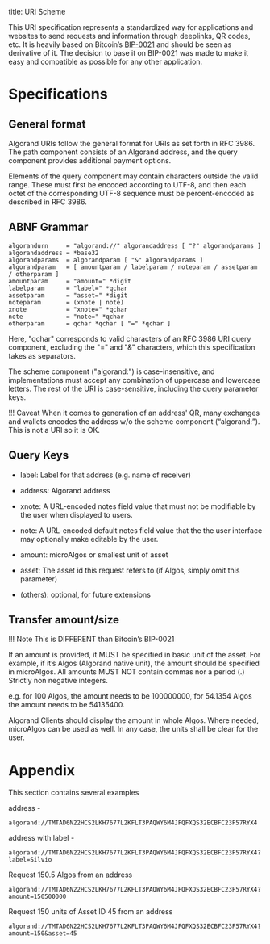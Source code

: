title: URI Scheme

This URI specification represents a standardized way for applications and websites to send requests and information through deeplinks, QR codes, etc. It is heavily based on Bitcoin’s [BIP-0021](https://github.com/bitcoin/bips/blob/master/bip-0021.mediawiki) and should be seen as derivative of it. The decision to base it on BIP-0021 was made to make it easy and compatible as possible for any other application.

# Specifications

## General format

Algorand URIs follow the general format for URIs as set forth in RFC 3986. The path component consists of an Algorand address, and the query component provides additional payment options.

Elements of the query component may contain characters outside the valid range. These must first be encoded according to UTF-8, and then each octet of the corresponding UTF-8 sequence must be percent-encoded as described in RFC 3986.

## ABNF Grammar

```
algorandurn     = "algorand://" algorandaddress [ "?" algorandparams ]
algorandaddress = *base32
algorandparams  = algorandparam [ "&" algorandparams ]
algorandparam   = [ amountparam / labelparam / noteparam / assetparam / otherparam ]
amountparam     = "amount=" *digit
labelparam      = "label=" *qchar
assetparam      = "asset=" *digit
noteparam       = (xnote | note)
xnote           = "xnote=" *qchar
note            = "note=" *qchar
otherparam      = qchar *qchar [ "=" *qchar ]
```

Here, "qchar" corresponds to valid characters of an RFC 3986 URI query component, excluding the "=" and "&" characters, which this specification takes as separators.

The scheme component ("algorand:") is case-insensitive, and implementations must accept any combination of uppercase and lowercase letters. The rest of the URI is case-sensitive, including the query parameter keys.

!!! Caveat
    When it comes to generation of an address' QR,  many exchanges and wallets encodes the address w/o the scheme component (“algorand:”). This is not a URI so it is OK.

## Query Keys

- label: Label for that address (e.g. name of receiver)

- address: Algorand address

- xnote: A URL-encoded notes field value that must not be modifiable by the user when displayed to users.

- note: A URL-encoded default notes field value that the the user interface may optionally make editable by the user.

- amount: microAlgos or smallest unit of asset 

- asset: The asset id this request refers to (if Algos, simply omit this parameter) 

- (others): optional, for future extensions

## Transfer amount/size

!!! Note
    This is DIFFERENT than Bitcoin’s BIP-0021

If an amount is provided, it MUST be specified in basic unit of the asset. For example, if it’s Algos (Algorand native unit), the amount should be specified in microAlgos. All amounts MUST NOT contain commas nor a period (.) Strictly non negative integers. 

e.g. for 100 Algos, the amount needs to be 100000000, for 54.1354 Algos the amount needs to be 54135400. 

Algorand Clients should display the amount in whole Algos. Where needed, microAlgos can be used as well. In any case, the units shall be clear for the user. 

# Appendix

This section contains several examples 

address - 

```
algorand://TMTAD6N22HCS2LKH7677L2KFLT3PAQWY6M4JFQFXQS32ECBFC23F57RYX4
```

address with label - 

```
algorand://TMTAD6N22HCS2LKH7677L2KFLT3PAQWY6M4JFQFXQS32ECBFC23F57RYX4?label=Silvio
```

Request 150.5 Algos from an address

```
algorand://TMTAD6N22HCS2LKH7677L2KFLT3PAQWY6M4JFQFXQS32ECBFC23F57RYX4?amount=150500000
```

Request 150 units of Asset ID 45 from an address

```
algorand://TMTAD6N22HCS2LKH7677L2KFLT3PAQWY6M4JFQFXQS32ECBFC23F57RYX4?amount=150&asset=45
```
